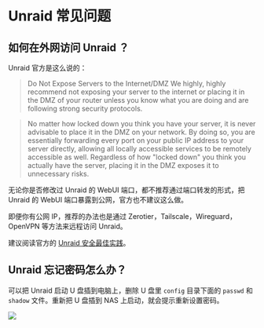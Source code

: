 # Unraid 常见问题

## 如何在外网访问 Unraid ？

Unraid 官方是这么说的：

> Do Not Expose Servers to the Internet/DMZ We highly, highly recommend not exposing your server to the internet or placing it in the DMZ of your router unless you know what you are doing and are following strong security protocols.

> No matter how locked down you think you have your server, it is never advisable to place it in the DMZ on your network. By doing so, you are essentially forwarding every port on your public IP address to your server directly, allowing all locally accessible services to be remotely accessible as well. Regardless of how "locked down" you think you actually have the server, placing it in the DMZ exposes it to unnecessary risks.

无论你是否修改过 Unraid 的 WebUI 端口，都不推荐通过端口转发的形式，把 Unraid 的 WebUI 端口暴露到公网，官方也不建议这么做。

即便你有公网 IP，推荐的办法也是通过 Zerotier，Tailscale，Wireguard，OpenVPN 等方法来远程访问 Unraid。

建议阅读官方的 [Unraid 安全最佳实践](https://unraid.net/es/blog/unraid-server-security-best-practices)。

## Unraid 忘记密码怎么办？

可以把 Unraid 启动 U 盘插到电脑上，删除 U 盘里 `config` 目录下面的 `passwd` 和 `shadow` 文件。重新把 U 盘插到 NAS 上启动，就会提示重新设置密码。

![](https://img.slarker.me/wiki/67fdd1f1cd2844e598661c8669cbb48f.webp)